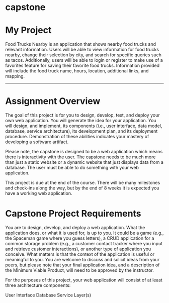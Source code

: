 # capstone

# My Project
Food Trucks Nearby is an application that shows nearby food trucks and relevant information. Users will be able to view information for food trucks nearby, change their selection by city, and search for specific queries such as tacos. Additionally, users will be able to login or register to make use of a favorites feature for saving their favorite food trucks. Information provided will include the food truck name, hours, location, additional links, and mapping.

-------------------------------------------------------------------------------------------------------------------------------------------------------------------------

# Assignment Overview
The goal of this project is for you to design, develop, test, and deploy your own web application. You will generate the idea for your application. You will design, and implement, its components (i.e., user interface, data model, database, service architecture), its development plan, and its deployment procedure. Demonstration of these abilities indicates your mastery of developing a software artifact.

Please note, the capstone is designed to be a web application which means there is interactivity with the user.   The capstone needs to be much more than just a static website or a dynamic website that just displays data from a database.   The user must be able to do something with your web application.

This project is due at the end of the course. There will be many milestones and check-ins along the way, but by the end of 8 weeks it is expected you have a working web application.

 

# Capstone Project Requirements
You are to design, develop, and deploy a web application. What the application does, or what it is used for, is up to you. It could be a game (e.g., the Spaceman game where you guess letters), a CRUD application for a common storage problem (e.g., a customer contact tracker where you input and retrieve customer interactions), or another type of application you conceive. What matters is that the context of the application is useful or meaningful to you. You are welcome to discuss and solicit ideas from your peers, but please note that your final application idea, and a description of the Minimum Viable Product, will need to be approved by the instructor.

For the purposes of this project, your web application will consist of at least three architecture components:

User Interface
Database
Service Layer(s)
